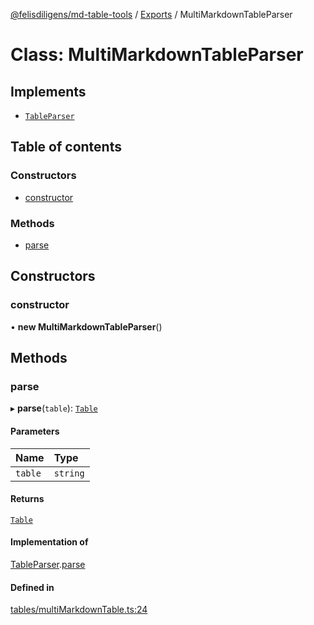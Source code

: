 [@felisdiligens/md-table-tools](../README.md) / [Exports](../modules.md) / MultiMarkdownTableParser

# Class: MultiMarkdownTableParser

## Implements

- [`TableParser`](../interfaces/TableParser.md)

## Table of contents

### Constructors

- [constructor](MultiMarkdownTableParser.md#constructor)

### Methods

- [parse](MultiMarkdownTableParser.md#parse)

## Constructors

### constructor

• **new MultiMarkdownTableParser**()

## Methods

### parse

▸ **parse**(`table`): [`Table`](Table.md)

#### Parameters

| Name | Type |
| :------ | :------ |
| `table` | `string` |

#### Returns

[`Table`](Table.md)

#### Implementation of

[TableParser](../interfaces/TableParser.md).[parse](../interfaces/TableParser.md#parse)

#### Defined in

[tables/multiMarkdownTable.ts:24](https://github.com/FelisDiligens/md-table-tools/blob/4fd20a3/src/tables/multiMarkdownTable.ts#L24)
